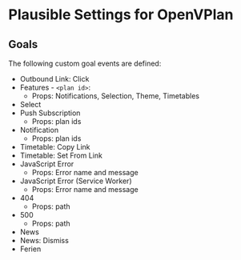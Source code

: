 # Plausible Settings for OpenVPlan

## Goals
The following custom goal events are defined:
 * Outbound Link: Click
 * Features - `<plan id>`:
   - Props: Notifications, Selection, Theme, Timetables
 * Select
 * Push Subscription
   - Props: plan ids
 * Notification
   - Props: plan ids
 * Timetable: Copy Link
 * Timetable: Set From Link
 * JavaScript Error
   - Props: Error name and message
 * JavaScript Error (Service Worker)
   - Props: Error name and message
 * 404
   - Props: path
 * 500
   - Props: path
 * News
 * News: Dismiss
 * Ferien
